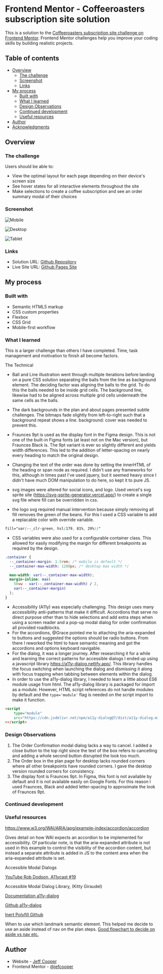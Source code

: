 # Frontend Mentor - Coffeeroasters subscription site solution

This is a solution to the [Coffeeroasters subscription site challenge on Frontend Mentor](https://www.frontendmentor.io/challenges/coffeeroasters-subscription-site-5Fc26HVY6). Frontend Mentor challenges help you improve your coding skills by building realistic projects. 

## Table of contents

- [Overview](#overview)
  - [The challenge](#the-challenge)
  - [Screenshot](#screenshot)
  - [Links](#links)
- [My process](#my-process)
  - [Built with](#built-with)
  - [What I learned](#what-i-learned)
  - [Design Observations](#design-observations)
  - [Continued development](#continued-development)
  - [Useful resources](#useful-resources)
- [Author](#author)
- [Acknowledgments](#acknowledgments)

## Overview

### The challenge

Users should be able to:

- View the optimal layout for each page depending on their device's screen size
- See hover states for all interactive elements throughout the site
- Make selections to create a coffee subscription and see an order summary modal of their choices

### Screenshot

![Mobile](./doc/screenshot-phone.jpg)

![Desktop](./doc/screenshot-desktop.jpg)

![Tablet](./doc/screenshot-ipad.jpg)


### Links

- Solution URL: [Github Repository](https://github.com/jefcooper/fem-coffee-roasters)
- Live Site URL: [Github Pages Site](https://jefcooper.github.io/fem-coffee-roasters)

## My process

### Built with

- Semantic HTML5 markup
- CSS custom properties
- Flexbox
- CSS Grid
- Mobile-first workflow

### What I learned

This is a larger challenge than others I have completed.  Time, task management and motivation to finish all become factors.

The Technical

- Ball and Line illustration went through multiple iterations before landing on a pure CSS solution separating the balls from the line as background element.  The deciding factor was aligning the balls to the grid.  To do this the balls needed to be inside grid cells.  The background line, likewise had to be aligned across multiple grid cells underneath the same cells as the balls.

- The dark backgrounds in the plan and about pages presented subtle challenges.  The bitmaps fade slightly from left-to-right such that a background repeat shows a line.  background: cover was needed to prevent this.

- Fraunces 9pt is used as the display font in the Figma design.  This is not one of the built-in Figma fonts (at least not on the Mac version), but Fraunces Black is.  The 9pt variant is ever so slightly different and yields width differences.  This led to the addition of letter-spacing on nearly every heading to match the original design.

- Changing the text of the order was done by setting the innerHTML of the heading or span node as required.  I didn't use any frameworks for this, although in times past I've used jquery, but it seemed heavy since I didn't have much DOM manipulation to do here, so kept it to pure JS.

- svg images were altered for social icons, and logo.  Used vercel's svg sprite site (https://svg-sprite-generator.vercel.app/) to create a single svg file where fill can be overridden in css.

- the logo svg required manual intervention because simply removing all fill removes the green of the beans.  For this I used a CSS variable to add a replacable color with override variable.

```css
fill="var(--_clr-green, hsl(179, 81%, 29%))" 
```

- CSS variables were also used for a configurable container class.  This allowed for easily modifying the margin for different breakpoints as required by the design.

```css
.container {
  --_container-margin: 1.5rem; /* mobile is default */
  --_container-max-width: 1280px; /* desktop max width */

  max-width: var(--_container-max-width);
  margin-inline: max(
    50vw - var(--_container-max-width) / 2,
    var(--_container-margin)
  );
}
```

- Accessibility (A11y) was especially challenging.  This design uses many accessibility anti-patterns that make it difficult.  Accordions that serve no direct purpose other than to hide selections and add extra steps when using a screen reader and a pop-up modal dialog for order confirmation all provided roadblocks.
- For the accordions, @Grace pointed me to attaching the aria-expanded to buttons and suggested the options should be radio buttons.  From there I reworked the html to have semantic meaning and got the accordions and options keyboard navigable.
- For the dialog, it was a longer journey.  After researching it for a while and learning the correct patterns for accessible dialogs I ended up using a javascript library https://a11y-dialog.netlify.app/.  This library handles the focus switching when launching the dialog and dismissing it along with focus trapping when tabbing between elements within the dialog.
- In order to use the a11y-dialog library, I needed to learn a little about ES6 module usage from html.  The a11y-dialog library is packaged for import as a module.  However,  HTML script references do not handle modules by default and the ```type='module'``` flag is needed on the script import to make it function.

```html
<script 
	type="module" 
	src="https://cdn.jsdelivr.net/npm/a11y-dialog@7/dist/a11y-dialog.min.js"
></script>
```

### Design Observations

1. The Order Confirmation modal dialog lacks a way to cancel.  I added a close button to the top right since the text of the box refers to cancelling and adding a whole second button disrupted the look too much.
2. The Order box in the plan page for desktop lacks rounded corners where all other breakpoints have rounded corners.  I gave the desktop version rounded corners for consistency.
3. The display font is Fraunces 9pt.  In Figma, this font is not available by default and it is not available easily on Google Fonts.  For this reason I used Fraunces, Black and added letter-spacing to approximate the look of Fraunces 9pt.

### Continued development


### Useful resources

https://www.w3.org/WAI/ARIA/apg/example-index/accordion/accordion

Gives detail on how WAI expects an accordion to be implemented for accessibility.  Of particular note, is that the aria-expanded attribute is not used in this example to control the visibility of the accordion content, but instead a separate attribute is added in JS to the content area when the aria-expanded attribute is set.

Accessible Modal Dialogs

[YouTube Rob Dodson, A11ycast #19](https://youtu.be/JS68faEUduk)

Accessible Modal Dialog Library, (Kitty Giraudel)

[Documentation a11y-dialog](https://a11y-dialog.netlify.app/)

[Github a11y-dialog](https://github.com/KittyGiraudel/a11y-dialog)

[Inert Polyfill Github](https://github.com/WICG/inert)

When to use which landmark semantic element.  This helped me decide to use an aside instead of nav on the plan steps.
[Good flowchart to decide on aside vs nav etc.](https://superdevresources.com/section-article-nav-aside-html5/)

## Author

- Website - [Jeff Cooper](https://jefcooper.github.io)
- Frontend Mentor - [@jefcooper](https://www.frontendmentor.io/profile/jefcooper)



